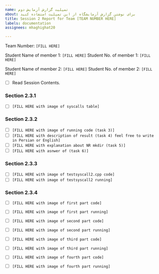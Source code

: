 ```yaml
---
name: تمپلیت گزارش آزمایش دوم
about: برای نوشتن گزارش آزمایشگاه از این تمپلیت استفاده کنید
title: Session 2 Report for Team [TEAM NUMBER HERE]
labels: documentation
assignees: mhaghighat20

---
```


Team Number: `[FILL HERE]`

Student Name of member 1: `[FILL HERE]`
Student No. of member 1: `[FILL HERE]`

Student Name of member 2: `[FILL HERE]`
Student No. of member 2: `[FILL HERE]`

- [ ] Read Session Contents.

### Section 2.3.1

- [ ] `[FILL HERE with image of syscalls table]`

### Section 2.3.2
- [ ] `[FILL HERE with image of running code (task 3)]`
- [ ] `[FILL HERE with description of result (task 4) feel free to write in Persian or English]`
- [ ] `[FILL HERE with explanation about NR mkdir (task 5)]`
- [ ] `[FILL HERE with asnwer of (task 6)]`

### Section 2.3.3
- [ ] `[FILL HERE with image of testsyscall2.cpp code]`
- [ ] `[FILL HERE with image of testsyscall2 running]`

### Section 2.3.4
- [ ] `[FILL HERE with image of first part code]`
- [ ] `[FILL HERE with image of first part running]`

- [ ] `[FILL HERE with image of second part code]`
- [ ] `[FILL HERE with image of second part running]`

- [ ] `[FILL HERE with image of third part code]`
- [ ] `[FILL HERE with image of third part running]`

- [ ] `[FILL HERE with image of fourth part code]`
- [ ] `[FILL HERE with image of fourth part running]`
